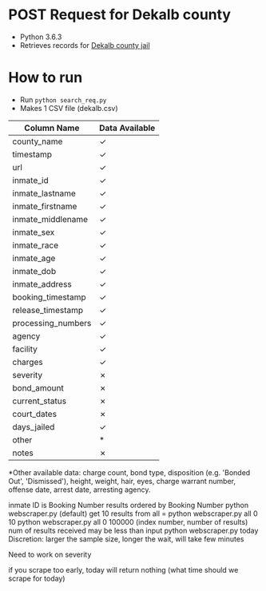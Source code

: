# POST Request for Dekalb county
* Python 3.6.3
* Retrieves records for [Dekalb county jail](https://ody.dekalbcountyga.gov/app/JailSearch/#/search)

# How to run
* Run ```python search_req.py```
* Makes 1 CSV file (dekalb.csv)

| Column Name       | Data Available
|-------------------|---------------|
| county_name       | ✓ |
| timestamp         | ✓ |
| url               | ✓ |
| inmate_id         | ✓ |
| inmate_lastname   | ✓ |
| inmate_firstname  | ✓ |
| inmate_middlename | ✓ |
| inmate_sex        | ✓ |
| inmate_race       | ✓ |
| inmate_age        | ✓ |
| inmate_dob        | ✓ |
| inmate_address    | ✓ |
| booking_timestamp | ✓ |
| release_timestamp | ✓ |
| processing_numbers| ✓ |
| agency            | ✓ |
| facility          | ✓ |
| charges           | ✓ |
| severity          | ✗ |
| bond_amount       | ✗ |
| current_status    | ✗ |
| court_dates       | ✗ |
| days_jailed       | ✓ |
| other             | \*|
| notes             | ✗ |

\*Other available data: charge count, bond type, disposition (e.g. 'Bonded Out', 'Dismissed'), height, weight, hair, eyes, charge warrant number, offense date, arrest date, arresting agency.

inmate ID is Booking Number
results ordered by Booking Number
python webscraper.py (default) get 10 results from all = python webscraper.py all 0 10
python webscraper.py all 0 100000 (index number, number of results)
  num of results received may be less than input
python webscraper.py today
Discretion: larger the sample size, longer the wait, will take few minutes

Need to work on severity

if you scrape too early, today will return nothing (what time should we scrape for today)